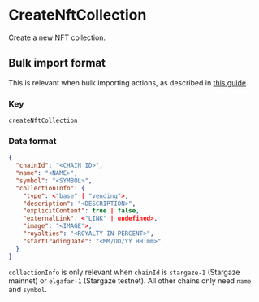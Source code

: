 # CreateNftCollection

Create a new NFT collection.

## Bulk import format

This is relevant when bulk importing actions, as described in [this
guide](https://github.com/DA0-DA0/dao-dao-ui/wiki/Bulk-importing-actions).

### Key

`createNftCollection`

### Data format

```json
{
  "chainId": "<CHAIN ID>",
  "name": "<NAME>",
  "symbol": "<SYMBOL>",
  "collectionInfo": {
    "type": <"base" | "vending">,
    "description": "<DESCRIPTION>",
    "explicitContent": true | false,
    "externalLink": <"LINK" | undefined>,
    "image": "<IMAGE">,
    "royalties": "<ROYALTY IN PERCENT>",
    "startTradingDate": "<MM/DD/YY HH:mm>"
  }
}
```

`collectionInfo` is only relevant when `chainId` is `stargaze-1` (Stargaze
mainnet) or `elgafar-1` (Stargaze testnet). All other chains only need `name`
and `symbol`.
